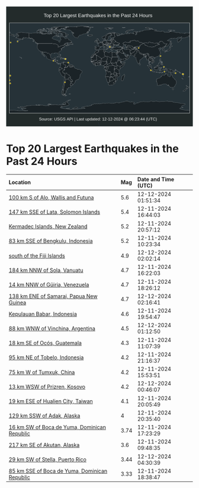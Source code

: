 ![Map](./map.png)

# Top 20 Largest Earthquakes in the Past 24 Hours

| Location | Mag | Date and Time (UTC) |
|:---|:---|:---|
| [100 km S of Alo, Wallis and Futuna](https://earthquake.usgs.gov/earthquakes/eventpage/us7000ny28) | 5.6 | 12-12-2024 01:51:34 |
| [147 km SSE of Lata, Solomon Islands](https://earthquake.usgs.gov/earthquakes/eventpage/us7000nxwu) | 5.4 | 12-11-2024 16:44:03 |
| [Kermadec Islands, New Zealand](https://earthquake.usgs.gov/earthquakes/eventpage/us7000nxya) | 5.2 | 12-11-2024 20:57:12 |
| [83 km SSE of Bengkulu, Indonesia](https://earthquake.usgs.gov/earthquakes/eventpage/us7000nxth) | 5.2 | 12-11-2024 10:23:34 |
| [south of the Fiji Islands](https://earthquake.usgs.gov/earthquakes/eventpage/us7000ny2e) | 4.9 | 12-12-2024 02:02:14 |
| [184 km NNW of Sola, Vanuatu](https://earthquake.usgs.gov/earthquakes/eventpage/us7000nxwm) | 4.7 | 12-11-2024 16:22:03 |
| [14 km NNW of Güiria, Venezuela](https://earthquake.usgs.gov/earthquakes/eventpage/us7000nxxb) | 4.7 | 12-11-2024 18:26:12 |
| [138 km ENE of Samarai, Papua New Guinea](https://earthquake.usgs.gov/earthquakes/eventpage/us7000ny2f) | 4.7 | 12-12-2024 02:16:41 |
| [Kepulauan Babar, Indonesia](https://earthquake.usgs.gov/earthquakes/eventpage/us7000nxxr) | 4.6 | 12-11-2024 19:54:47 |
| [88 km WNW of Vinchina, Argentina](https://earthquake.usgs.gov/earthquakes/eventpage/us7000ny23) | 4.5 | 12-12-2024 01:12:50 |
| [18 km SE of Ocós, Guatemala](https://earthquake.usgs.gov/earthquakes/eventpage/us7000nxtz) | 4.3 | 12-11-2024 11:07:39 |
| [95 km NE of Tobelo, Indonesia](https://earthquake.usgs.gov/earthquakes/eventpage/us7000nxye) | 4.2 | 12-11-2024 21:16:37 |
| [75 km W of Tumxuk, China](https://earthquake.usgs.gov/earthquakes/eventpage/us7000nxwi) | 4.2 | 12-11-2024 15:53:51 |
| [13 km WSW of Prizren, Kosovo](https://earthquake.usgs.gov/earthquakes/eventpage/us7000ny0m) | 4.2 | 12-12-2024 00:46:07 |
| [19 km ESE of Hualien City, Taiwan](https://earthquake.usgs.gov/earthquakes/eventpage/us7000nxxu) | 4.1 | 12-11-2024 20:05:49 |
| [129 km SSW of Adak, Alaska](https://earthquake.usgs.gov/earthquakes/eventpage/ak024fwk2cb1) | 4 | 12-11-2024 20:35:40 |
| [16 km SW of Boca de Yuma, Dominican Republic](https://earthquake.usgs.gov/earthquakes/eventpage/pr2024346000) | 3.74 | 12-11-2024 17:23:29 |
| [217 km SE of Akutan, Alaska](https://earthquake.usgs.gov/earthquakes/eventpage/ak024fwdldot) | 3.6 | 12-11-2024 09:48:35 |
| [29 km SW of Stella, Puerto Rico](https://earthquake.usgs.gov/earthquakes/eventpage/pr71468343) | 3.44 | 12-12-2024 04:30:39 |
| [85 km SSE of Boca de Yuma, Dominican Republic](https://earthquake.usgs.gov/earthquakes/eventpage/pr71468318) | 3.33 | 12-11-2024 18:38:47 |
